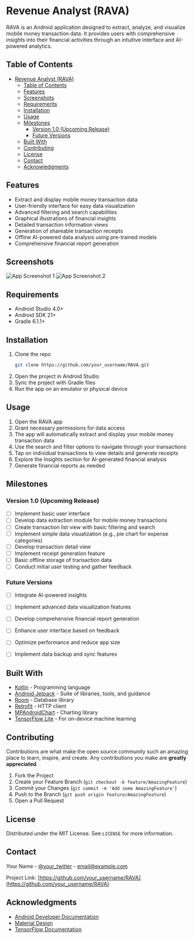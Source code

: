 # Revenue Analyst (RAVA)

RAVA is an Android application designed to extract, analyze, and visualize mobile money transaction data. It provides users with comprehensive insights into their financial activities through an intuitive interface and AI-powered analytics.

## Table of Contents

- [Revenue Analyst (RAVA)](#revenue-analyst-rava)
  - [Table of Contents](#table-of-contents)
  - [Features](#features)
  - [Screenshots](#screenshots)
  - [Requirements](#requirements)
  - [Installation](#installation)
  - [Usage](#usage)
  - [Milestones](#milestones)
    - [Version 1.0 (Upcoming Release)](#version-10-upcoming-release)
    - [Future Versions](#future-versions)
  - [Built With](#built-with)
  - [Contributing](#contributing)
  - [License](#license)
  - [Contact](#contact)
  - [Acknowledgments](#acknowledgments)

 ## Features
- Extract and display mobile money transaction data
- User-friendly interface for easy data visualization
- Advanced filtering and search capabilities
- Graphical illustrations of financial insights
- Detailed transaction information views
- Generation of shareable transaction receipts
- Offline AI-powered data analysis using pre-trained models
- Comprehensive financial report generation

## Screenshots
![App Screenshot 1](https://via.placeholder.com/250x500)
![App Screenshot 2](https://via.placeholder.com/250x500)

## Requirements
- Android Studio 4.0+
- Android SDK 21+
- Gradle 6.1.1+

## Installation
1. Clone the repo
   ```sh
   git clone https://github.com/your_username/RAVA.git
   ```
2. Open the project in Android Studio
3. Sync the project with Gradle files
4. Run the app on an emulator or physical device

## Usage
1. Open the RAVA app
2. Grant necessary permissions for data access
3. The app will automatically extract and display your mobile money transaction data
4. Use the search and filter options to navigate through your transactions
5. Tap on individual transactions to view details and generate receipts
6. Explore the Insights section for AI-generated financial analysis
7. Generate financial reports as needed

## Milestones

### Version 1.0 (Upcoming Release)
- [ ] Implement basic user interface
- [ ] Develop data extraction module for mobile money transactions
- [ ] Create transaction list view with basic filtering and search
- [ ] Implement simple data visualization (e.g., pie chart for expense categories)
- [ ] Develop transaction detail view
- [ ] Implement receipt generation feature
- [ ] Basic offline storage of transaction data
- [ ] Conduct initial user testing and gather feedback

### Future Versions
- [ ] Integrate AI-powered insights
- [ ] Implement advanced data visualization features
- [ ] Develop comprehensive financial report generation
- [ ] Enhance user interface based on feedback
- [ ] Optimize performance and reduce app size
- [ ] Implement data backup and sync features



## Built With
* [Kotlin](https://kotlinlang.org/) - Programming language
* [Android Jetpack](https://developer.android.com/jetpack) - Suite of libraries, tools, and guidance
* [Room](https://developer.android.com/training/data-storage/room) - Database library
* [Retrofit](https://square.github.io/retrofit/) - HTTP client
* [MPAndroidChart](https://github.com/PhilJay/MPAndroidChart) - Charting library
* [TensorFlow Lite](https://www.tensorflow.org/lite) - For on-device machine learning

## Contributing
Contributions are what make the open source community such an amazing place to learn, inspire, and create. Any contributions you make are **greatly appreciated**.

1. Fork the Project
2. Create your Feature Branch (`git checkout -b feature/AmazingFeature`)
3. Commit your Changes (`git commit -m 'Add some AmazingFeature'`)
4. Push to the Branch (`git push origin feature/AmazingFeature`)
5. Open a Pull Request

## License
Distributed under the MIT License. See `LICENSE` for more information.

## Contact
Your Name - [@your_twitter](https://twitter.com/your_username) - email@example.com

Project Link: [https://github.com/your_username/RAVA](https://github.com/your_username/RAVA)

## Acknowledgments
* [Android Developer Documentation](https://developer.android.com/docs)
* [Material Design](https://material.io/design)
* [TensorFlow Documentation](https://www.tensorflow.org/lite/guide) 
